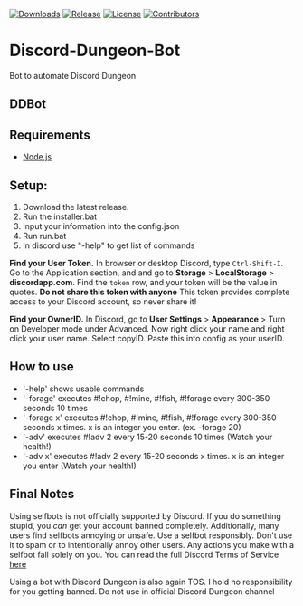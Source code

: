 [![Downloads](https://img.shields.io/github/downloads/bitsquatch/DDBot/total.svg)](https://github.com/bitsquatch/DDBot/releases/latest)
[![Release](https://img.shields.io/github/release/bitsquatch/DDBot.svg)](https://github.com/bitsquatch/DDBot/releases/latest)
[![License](https://img.shields.io/github/license/bitsquatch/DDBot.svg)](https://github.com/bitsquatch/DDBot/blob/master/LICENSE)
[![Contributors](https://img.shields.io/github/contributors/bitsquatch/DDBot.svg)](https://github.com/bitsquatch/DDBot/graphs/contributors)

# Discord-Dungeon-Bot
Bot to automate Discord Dungeon


## DDBot

## Requirements
* [Node.js](https://nodejs.org/en/download/)

## Setup:

1. Download the latest release. 
2. Run the installer.bat
3. Input your information into the config.json
4. Run run.bat
5. In discord use "-help" to get list of commands

**Find your User Token.** In browser or desktop Discord, type `Ctrl-Shift-I`. Go to the Application section, and and go to **Storage** > **LocalStorage** > **discordapp.com**. Find the `token` row, and your token will be the value in quotes. **Do not share this token with anyone** This token provides complete access to your Discord account, so never share it!

**Find your OwnerID.** In Discord, go to **User Settings** > **Appearance** > Turn on Developer mode under Advanced. Now right click your name and right click your user name. Select copyID. Paste this into config as your userID.

## How to use
* '-help' shows usable commands
* '-forage' executes #!chop, #!mine, #!fish, #!forage every 300-350 seconds 10 times
* '-forage x' executes #!chop, #!mine, #!fish, #!forage every 300-350 seconds x times. x is an integer you enter. (ex. -forage 20)
* '-adv' executes #!adv 2 every 15-20 seconds 10 times (Watch your health!)
* '-adv x' executes #!adv 2 every 15-20 seconds x times. x is an integer you enter (Watch your health!)



## Final Notes

Using selfbots is not officially supported by Discord. If you do something stupid, you _can_ get your account banned completely. Additionally, many users find selfbots annoying or unsafe. Use a selfbot responsibly. Don't use it to spam or to intentionally annoy other users. Any actions you make with a selfbot fall solely on you. You can read the full Discord Terms of Service [here](https://discordapp.com/terms)

Using a bot with Discord Dungeon is also again TOS. I hold no responsibility for you getting banned. Do not use in official Discord Dungeon channel
